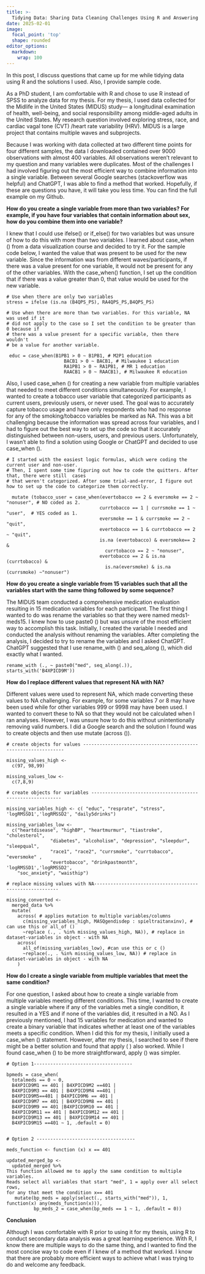 ```yaml
---
title: >-
  Tidying Data: Sharing Data Cleaning Challenges Using R and Answering Questions
date: 2025-02-01
image:
  focal_point: 'top'
  shape: rounded
editor_options: 
  markdown: 
    wrap: 100
---
```


In this post, I discuss questions that came up for me while tidying data using 
R and the solutions I used. Also, I provide sample code.

<!--more-->

As a PhD student, I am comfortable with R and chose to use R instead of SPSS to 
analyze data for my thesis. For my thesis, I used data collected for the Midlife
in the United States (MIDUS) study— a longitudinal examination of health, well-being,
and social responsibility among middle-aged adults in the United States. My research question involved exploring stress, 
race, and cardiac vagal tone (CVT) /heart rate variability (HRV). 
MIDUS is a large project that contains multiple waves and subprojects.

Because I was working with data collected at two different time points for four different samples, 
the data I downloaded contained over 9000 observations with almost 400 variables. 
All observations weren’t relevant to my question and many variables were duplicates. 
Most of the challenges I had involved figuring out the most efficient way to combine 
information into a single variable. Between several Google searches (stackoverflow was helpful) and ChatGPT, 
I was able to find a method that worked. Hopefully, if these are questions you have, it will take you less time. 
You can find the full example on my Github.

**How do you create a single variable from more than two variables? For example, if you have four
variables that contain information about sex, how do you combine them into one variable?**

I knew that I could use ifelse() or if_else() for two variables but was unsure of how to do this with more than two variables. I learned about case_when () from a data visualization course and decided to try it. For the sample code below, I wanted the value that was present to be used for the new variable. Since the information was from different waves/participants, if there was a value present for one variable, it would not be present for any of the other variables. With the case_when() function, I set up the condition that if there was a value greater than 0, that value would be used for the new variable. 

```         
# Use when there are only two variables
stress = ifelse (is.na (B4QPS_PS), RA4QPS_PS,B4QPS_PS)

# Use when there are more than two variables. For this variable, NA was used if it
# did not apply to the case so I set the condition to be greater than 0 because if 
# there was a value present for a specific variable, then there wouldn't
# be a value for another variable. 

 educ = case_when(B1PB1 > 0 ~ B1PB1, # M2P1 education
                     BACB1 > 0 ~ BACB1, # Milwaukee 1 education
                     RA1PB1 > 0 ~ RA1PB1, # MR 1 education
                     RAACB1 > 0 ~ RAACB1), # Milwaukee R education
```

Also, I used case_when () for creating a new variable from multiple variables that needed 
to meet different conditions simultaneously. For example, I wanted to create a tobacco user 
variable that categorized participants as current users, previously users, or never used. 
The goal was to accurately capture tobacco usage and have only respondents who had no response 
for any of the smoking/tobacco variables be marked as NA. This was a bit challenging because the 
information was spread across four variables, and I had to figure out the best way to set up the 
code so that it accurately distinguished between non-users, users, and previous users. 
Unfortunately, I wasn’t able to find a solution using Google or ChatGPT and decided to use case_when ().

```         
# I started with the easiest logic formulas, which were coding the current user and non-user. 
# Then, I spent some time figuring out how to code the quitters. After that, there were still  cases
# that weren't categorized. After some trial-and-error, I figure out how to set up the code to categorize them correctly.
  
  mutate (tobacco_user = case_when(evertobacco == 2 & eversmoke == 2 ~ "nonuser", # NO coded as 2. 
                                  currtobacco == 1 | currsmoke == 1 ~ "user",  # YES coded as 1.
                                  eversmoke == 1 & currsmoke == 2 ~ "quit",
                                  evertobacco == 1 & currtobacco == 2 ~ "quit",
                                  is.na (evertobacco) & eversmoke== 2 & 
                                    currtobacco == 2 ~ "nonuser",
                                  evertobacco == 2 & is.na (currtobacco) & 
                                    is.na(eversmoke) & is.na (currsmoke) ~"nonuser")
```

**How do you create a single variable from 15 variables such that all the variables start with the
same thing followed by some sequence?**

The MIDUS team conducted a comprehensive medication evaluation resulting in 15 medication 
variables for each participant. The first thing I wanted to do was rename the variables 
so that they were named meds1-meds15. I knew how to use paste0 () but was unsure of the 
most efficient way to accomplish this task. Initially, I created the variable I needed and 
conducted the analysis without renaming the variables. After completing the analysis, I decided 
to try to rename the variables and I asked ChatGPT. ChatGPT suggested that I use rename_with () 
and seq_along (), which did exactly what I wanted.

```         
rename_with (., ~ paste0("med", seq_along(.)), starts_with('B4XPICD9M')) 
```

**How do I replace different values that represent NA with NA?**

Different values were used to represent NA, which made converting these values to NA challenging. 
For example, for some variables 7 or 8 may have been used while for other variables 999 or 9998 may have been used. 
I wanted to convert these to NA so that they would not be calculated when I ran analyses. 
However, I was unsure how to do this without unintentionally removing valid numbers. 
I did a Google search and the solution I found was to create objects and then use mutate (across ()).

```         
# create objects for values ---------------------------------------------------------------

missing_values_high <- 
  c(97, 98,99)

missing_values_low <- 
  c(7,8,9)

# create objects for variables -----------------------------------------------------------

missing_variables_high <- c( "educ", "resprate", "stress", 'logRMSSD1','logRMSSD2', "daily5drinks")

missing_variables_low <- 
  c("heartdisease", "highBP", "heartmurmur", "tiastroke", "cholesterol", 
                "diabetes", "alcoholism", "depression", "sleepdur", "sleepqual",
                "race1", "race2", "currsmoke", "currtobacco",  "eversmoke" , 
                "evertobacco", "drinkpastmonth", 'logRMSSD1','logRMSSD2',
    "soc_anxiety", "waisthip")

# replace missing values with NA---------------------------------------------------------

missing_converted <- 
  merged_data %>% 
  mutate(
    across( # applies mutation to multiple variables/columns
      c(missing_variables_high, MASQgendisdep : spieltraitanxinv), # can use this or all_of ()
      ~replace (., . %in% missing_values_high, NA)), # replace in dataset-variables in object - with NA
    across(
      all_of(missing_variables_low), #can use this or c ()
      ~replace(., . %in% missing_values_low, NA)) # replace in dataset-variables in object - with NA
    ) 
```

**How do I create a single variable from multiple variables that meet the same condition?**

For one question, I asked about how to create a single variable from multiple variables meeting different conditions. 
This time, I wanted to create a single variable where if any of the variables met a single condition, 
it resulted in a YES and if none of the variables did, it resulted in a NO. As I previously mentioned, 
I had 15 variables for medication and wanted to create a binary variable that indicates whether at 
least one of the variables meets a specific condition. When I did this for my thesis, 
I initially used a case_when () statement. However, after my thesis, I searched to see if there might 
be a better solution and found that apply ( ) also worked. While I found case_when () to be more straightforward, 
apply () was simpler. 

```         
# Option 1------------------------------------

bpmeds = case_when( 
  totalmeds == 0 ~ 0,
  B4XPICD9M1 == 401 | B4XPICD9M2 ==401 | 
  B4XPICD9M3 == 401 | B4XPICD9M4 ==401 | 
  B4XPICD9M5==401 | B4XPICD9M6 == 401 | 
  B4XPICD9M7 == 401 | B4XPICD9M8 == 401 | 
  B4XPICD9M9 == 401 |B4XPICD9M10 == 401 | 
  B4XPICD9M11 == 401 | B4XPICD9M12 == 401 | 
  B4XPICD9M13 == 401 | B4XPICD9M14 == 401 | 
  B4XPICD9M15 ==401 ~ 1, .default = 0)


# Option 2 ------------------------------------

meds_function <- function (x) x == 401

updated_merged_bp <- 
  updated_merged %>% 
This function allowed me to apply the same condition to multiple variables.
Reads select all variables that start "med", 1 = apply over all select rows, 
for any that meet the condition x== 401
   mutate(bp_meds = apply(select(., starts_with("med")), 1, function(x) any(meds_function(x))), 
          bp_meds_2 = case_when(bp_meds == 1 ~ 1, .default = 0)) 
```

**Conclusion**

Although I was comfortable with R prior to using it for my thesis, using R to conduct secondary data analysis 
was a great learning experience. With R, I know there are multiple ways to do the same thing, 
and I wanted to find the most concise way to code even if I knew of a method that worked. 
I know that there are probably more efficient ways to achieve what I was trying to do and welcome any feedback. 

